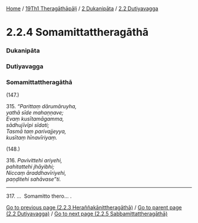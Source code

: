 
[Home](/) / [19Th1 Theragāthāpāḷi](/tipitaka/19Th1.md) / [2 Dukanipāta](/tipitaka/19Th1/2.md) / [2.2 Dutiyavagga](/tipitaka/19Th1/2/2.2.md)

# 2.2.4 Somamittattheragāthā

### Dukanipāta

### Dutiyavagga

### Somamittattheragāthā

(147.)

315\. _“Parittaṃ dārumāruyha,_  
_yathā sīde mahaṇṇave;_  
_Evaṃ kusītamāgamma,_  
_sādhujīvīpi sīdati;_  
_Tasmā taṃ parivajjeyya,_  
_kusītaṃ hīnavīriyaṃ._  


(148.)

316\. _Pavivittehi ariyehi,_  
_pahitattehi jhāyibhi;_  
_Niccaṃ āraddhavīriyehi,_  
_paṇḍitehi sahāvase”ti._  


---

317\. …  Somamitto thero… .



[Go to previous page (2.2.3 Heraññakānittheragāthā)](/tipitaka/19Th1/2/2.2/2.2.3.md) / [Go to parent page (2.2 Dutiyavagga)](/tipitaka/19Th1/2/2.2.md) / [Go to next page (2.2.5 Sabbamittattheragāthā)](/tipitaka/19Th1/2/2.2/2.2.5.md)


